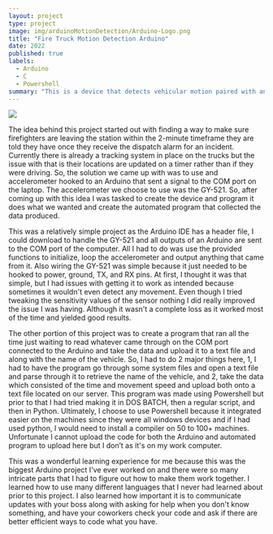 ```yaml
---
layout: project
type: project
image: img/arduinoMotionDetection/Arduino-Logo.png
title: "Fire Truck Motion Detection Arduino"
date: 2022
published: true
labels:
  - Arduino
  - C
  - Powershell
summary: "This is a device that detects vehicular motion paired with an automated program to retrieve the data."
---
```


<img class="img-fluid" src="..img/arduinoMotionDetection/Arduino-GY-521-Schematic.png">

  The idea behind this project started out with finding a way to make sure firefighters are leaving the station within the 2-minute timeframe they are told they have once they receive the dispatch alarm for an incident. Currently there is already a tracking system in place on the trucks but the issue with that is their locations are updated on a timer rather than if they were driving. So, the solution we came up with was to use and accelerometer hooked to an Arduino that sent a signal to the COM port on the laptop. The accelerometer we choose to use was the GY-521. So, after coming up with this idea I was tasked to create the device and program it does what we wanted and create the automated program that collected the data produced.

  This was a relatively simple project as the Arduino IDE has a header file, I could download to handle the GY-521 and all outputs of an Arduino are sent to the COM port of the computer. All I had to do was use the provided functions to initialize, loop the accelerometer and output anything that came from it. Also wiring the GY-521 was simple because it just needed to be hooked to power, ground, TX, and RX pins. At first, I thought it was that simple, but I had issues with getting it to work as intended because sometimes it wouldn't even detect any movement. Even though I tried tweaking the sensitivity values of the sensor nothing I did really improved the issue I was having. Although it wasn't a complete loss as it worked most of the time and yielded good results.

  The other portion of this project was to create a program that ran all the time just waiting to read whatever came through on the COM port connected to the Arduino and take the data and upload it to a text file and along with the name of the vehicle. So, I had to do 2 major things here, 1, I had to have the program go through some system files and open a text file and parse through it to retrieve the name of the vehicle, and 2, take the data which consisted of the time and movement speed and upload both onto a text file located on our server. This program was made using Powershell but prior to that I had tried making it in DOS BATCH, then a regular script, and then in Python. Ultimately, I choose to use Powershell because it integrated easier on the machines since they were all windows devices and if I had used python, I would need to install a compiler on 50 to 100+ machines. Unfortunate I cannot upload  the code for both the Arduino and automated program to upload here but I don’t as it's on my work computer.

  This was a wonderful learning experience for me because this was the biggest Arduino project I've ever worked on and there were so many intricate parts that I had to figure out how to make them work together. I learned how to use many different languages that I never had learned about prior to this project. I also learned how important it is to communicate updates with your boss along with asking for help when you don't know something, and have your coworkers check your code and ask if there are better efficient ways to code what you have.

